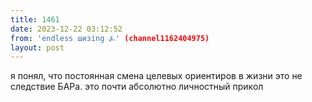 ```yaml
---
title: 1461
date: 2023-12-22 03:12:52
from: 'endless шизing ⍼' (channel1162404975)
layout: post
---
```


я понял, что постоянная смена целевых ориентиров в жизни это не следствие БАРа. это почти абсолютно личностный прикол
